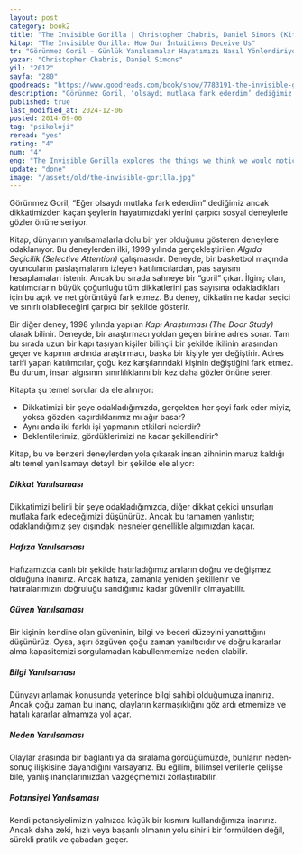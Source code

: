 ```yaml
---
layout: post
category: book2
title: "The Invisible Gorilla | Christopher Chabris, Daniel Simons (Kitap)"
kitap: "The Invisible Gorilla: How Our İntuitions Deceive Us"
tr: "Görünmez Goril - Günlük Yanılsamalar Hayatımızı Nasıl Yönlendiriyor?"
yazar: "Christopher Chabris, Daniel Simons"
yil: "2012"
sayfa: "280"
goodreads: "https://www.goodreads.com/book/show/7783191-the-invisible-gorilla"
description: "Görünmez Goril, ‘olsaydı mutlaka fark ederdim’ dediğimiz ancak dikkatimizden kaçan şeyleri ve bu algı hatalarının hayatımızdaki etkilerini sosyal deneylerle gözler önüne seriyor."
published: true
last_modified_at: 2024-12-06
posted: 2014-09-06
tag: "psikoloji"
reread: "yes"
rating: "4"
num: "4"
eng: "The Invisible Gorilla explores the things we think we would notice but often miss, using social experiments to reveal how our attention and perceptions can deceive us."
update: "done"
image: "/assets/old/the-invisible-gorilla.jpg"
---
```


Görünmez Goril, “Eğer olsaydı mutlaka fark ederdim” dediğimiz ancak dikkatimizden kaçan şeylerin hayatımızdaki yerini çarpıcı sosyal deneylerle gözler önüne seriyor.

Kitap, dünyanın yanılsamalarla dolu bir yer olduğunu gösteren deneylere odaklanıyor. Bu deneylerden ilki, 1999 yılında gerçekleştirilen _Algıda Seçicilik (Selective Attention)_ çalışmasıdır. Deneyde, bir basketbol maçında oyuncuların paslaşmalarını izleyen katılımcılardan, pas sayısını hesaplamaları istenir. Ancak bu sırada sahneye bir “goril” çıkar. İlginç olan, katılımcıların büyük çoğunluğu tüm dikkatlerini pas sayısına odakladıkları için bu açık ve net görüntüyü fark etmez. Bu deney, dikkatin ne kadar seçici ve sınırlı olabileceğini çarpıcı bir şekilde gösterir.

Bir diğer deney, 1998 yılında yapılan _Kapı Araştırması (The Door Study)_ olarak bilinir. Deneyde, bir araştırmacı yoldan geçen birine adres sorar. Tam bu sırada uzun bir kapı taşıyan kişiler bilinçli bir şekilde ikilinin arasından geçer ve kapının ardında araştırmacı, başka bir kişiyle yer değiştirir. Adres tarifi yapan katılımcılar, çoğu kez karşılarındaki kişinin değiştiğini fark etmez. Bu durum, insan algısının sınırlılıklarını bir kez daha gözler önüne serer.

Kitapta şu temel sorular da ele alınıyor:

- Dikkatimizi bir şeye odakladığımızda, gerçekten her şeyi fark eder miyiz, yoksa gözden kaçırdıklarımız mı ağır basar?
- Aynı anda iki farklı işi yapmanın etkileri nelerdir?
- Beklentilerimiz, gördüklerimizi ne kadar şekillendirir?

Kitap, bu ve benzeri deneylerden yola çıkarak insan zihninin maruz kaldığı altı temel yanılsamayı detaylı bir şekilde ele alıyor:

##### Dikkat Yanılsaması

Dikkatimizi belirli bir şeye odakladığımızda, diğer dikkat çekici unsurları mutlaka fark edeceğimizi düşünürüz. Ancak bu tamamen yanlıştır; odaklandığımız şey dışındaki nesneler genellikle algımızdan kaçar.

##### Hafıza Yanılsaması

Hafızamızda canlı bir şekilde hatırladığımız anıların doğru ve değişmez olduğuna inanırız. Ancak hafıza, zamanla yeniden şekillenir ve hatıralarımızın doğruluğu sandığımız kadar güvenilir olmayabilir.

##### Güven Yanılsaması

Bir kişinin kendine olan güveninin, bilgi ve beceri düzeyini yansıttığını düşünürüz. Oysa, aşırı özgüven çoğu zaman yanıltıcıdır ve doğru kararlar alma kapasitemizi sorgulamadan kabullenmemize neden olabilir.

##### Bilgi Yanılsaması

Dünyayı anlamak konusunda yeterince bilgi sahibi olduğumuza inanırız. Ancak çoğu zaman bu inanç, olayların karmaşıklığını göz ardı etmemize ve hatalı kararlar almamıza yol açar.

##### Neden Yanılsaması

Olaylar arasında bir bağlantı ya da sıralama gördüğümüzde, bunların neden-sonuç ilişkisine dayandığını varsayarız. Bu eğilim, bilimsel verilerle çelişse bile, yanlış inançlarımızdan vazgeçmemizi zorlaştırabilir.

##### Potansiyel Yanılsaması

Kendi potansiyelimizin yalnızca küçük bir kısmını kullandığımıza inanırız. Ancak daha zeki, hızlı veya başarılı olmanın yolu sihirli bir formülden değil, sürekli pratik ve çabadan geçer.
